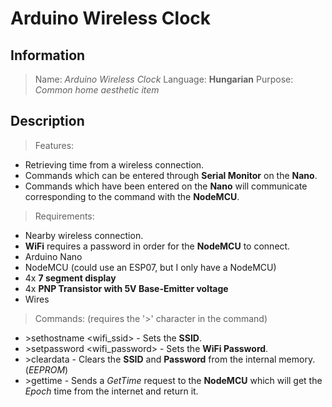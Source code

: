 # Arduino Wireless Clock

## **Information**

>Name: *Arduino Wireless Clock*
>Language: **Hungarian**
>Purpose: *Common home aesthetic item*

## **Description**

>Features:

 - Retrieving time from a wireless connection.
 - Commands which can be entered through **Serial Monitor** on the **Nano**.
 - Commands which have been entered on the **Nano** will communicate corresponding to the command with the **NodeMCU**.
>Requirements:
 - Nearby wireless connection.
 - **WiFi** requires a password in order for the **NodeMCU** to connect.
 - Arduino Nano
 - NodeMCU (could use an ESP07, but I only have a NodeMCU)
 - 4x **7 segment display**
 - 4x **PNP Transistor with 5V Base-Emitter voltage**
 - Wires
>Commands: (requires the '>' character in the command)
 - \>sethostname \<wifi_ssid> - Sets the **SSID**.
 - \>setpassword \<wifi_password> - Sets the **WiFi Password**.
 - \>cleardata - Clears the **SSID** and **Password** from the internal memory. (*EEPROM*) 
 - \>gettime - Sends a *GetTime* request to the **NodeMCU** which will get the *Epoch* time from the internet and return it.
